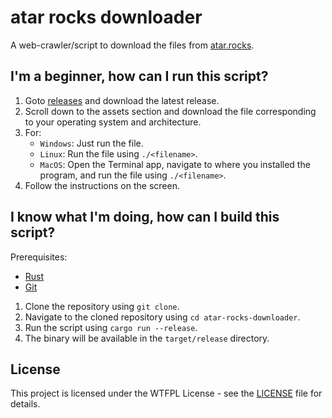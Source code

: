 # atar rocks downloader

A web-crawler/script to download the files from [atar.rocks](https://atar.rocks).

## I'm a beginner, how can I run this script?

1. Goto [releases](/releases) and download the latest release.
2. Scroll down to the assets section and download the file corresponding to your operating system and architecture.
3. For:
   - `Windows`: Just run the file.
   - `Linux`: Run the file using `./<filename>`.
   - `MacOS`: Open the Terminal app, navigate to where you installed the program, and run the file using `./<filename>`.
4. Follow the instructions on the screen.

## I know what I'm doing, how can I build this script?

Prerequisites:

- [Rust](https://www.rust-lang.org/tools/install)
- [Git](https://git-scm.com/downloads)

1. Clone the repository using `git clone`.
2. Navigate to the cloned repository using `cd atar-rocks-downloader`.
3. Run the script using `cargo run --release`.
4. The binary will be available in the `target/release` directory.

## License

This project is licensed under the WTFPL License - see the [LICENSE](/LICENSE) file for details.
